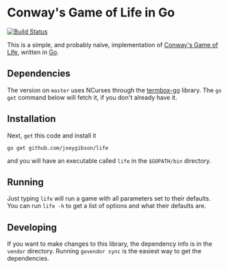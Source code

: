 # Conway's Game of Life in Go
[![Build Status](https://travis-ci.org/joeygibson/life.svg?branch=master)](https://travis-ci.org/joeygibson/life)

This is a simple, and probably naïve, implementation of [Conway's Game of Life](http://en.wikipedia.org/wiki/Conway%27s_game_of_life), written in [Go](http://golang.org/). 

## Dependencies
The version on `master` uses NCurses through the [termbox-go](https://github.com/nsf/termbox-go) library. The `go get` command below will fetch it, if you don't already have it.

## Installation
Next, `get` this code and install it

    go get github.com/joeygibson/life

and you will have an executable called `life` in the `$GOPATH/bin` directory.

## Running
Just typing `life` will run a game with all parameters set to their defaults. You can run `life -h` to get a list of options and what their defaults are.


## Developing
If you want to make changes to this library, the dependency info is in the `vendor` directory. Running `govendor sync` is the easiest way 
to get the dependencies.


